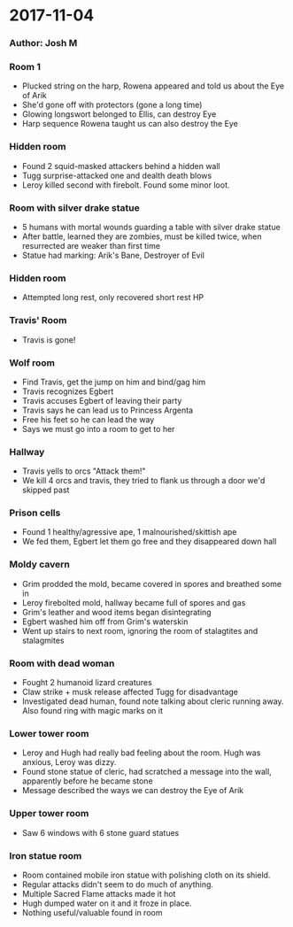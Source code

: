 # 2017-11-04
### Author: Josh M

### Room 1
- Plucked string on the harp, Rowena appeared and told us about the Eye of Arik
- She'd gone off with protectors (gone a long time)
- Glowing longswort belonged to Ellis, can destroy Eye
- Harp sequence Rowena taught us can also destroy the Eye

### Hidden room
- Found 2 squid-masked attackers behind a hidden wall
- Tugg surprise-attacked one and dealth death blows
- Leroy killed second with firebolt. Found some minor loot.

### Room with silver drake statue
- 5 humans with mortal wounds guarding a table with silver drake statue
- After battle, learned they are zombies, must be killed twice, when resurrected are weaker than first time
- Statue had marking: Arik's Bane, Destroyer of Evil

### Hidden room
- Attempted long rest, only recovered short rest HP

### Travis' Room
- Travis is gone!

### Wolf room
- Find Travis, get the jump on him and bind/gag him
- Travis recognizes Egbert
- Travis accuses Egbert of leaving their party
- Travis says he can lead us to Princess Argenta
- Free his feet so he can lead the way
- Says we must go into a room to get to her

### Hallway
- Travis yells to orcs "Attack them!"
- We kill 4 orcs and travis, they tried to flank us through a door we'd skipped past

### Prison cells
- Found 1 healthy/agressive ape, 1 malnourished/skittish ape
- We fed them, Egbert let them go free and they disappeared down hall

### Moldy cavern
- Grim prodded the mold, became covered in spores and breathed some in
- Leroy firebolted mold, hallway became full of spores and gas
- Grim's leather and wood items began disintegrating
- Egbert washed him off from Grim's waterskin
- Went up stairs to next room, ignoring the room of stalagtites and stalagmites

### Room with dead woman
- Fought 2 humanoid lizard creatures
- Claw strike + musk release affected Tugg for disadvantage
- Investigated dead human, found note talking about cleric running away. Also found ring with magic marks on it

### Lower tower room
- Leroy and Hugh had really bad feeling about the room. Hugh was anxious, Leroy was dizzy.
- Found stone statue of cleric, had scratched a message into the wall, apparently before he became stone
- Message described the ways we can destroy the Eye of Arik

### Upper tower room
- Saw 6 windows with 6 stone guard statues

### Iron statue room
- Room contained mobile iron statue with polishing cloth on its shield.
- Regular attacks didn't seem to do much of anything.
- Multiple Sacred Flame attacks made it hot
- Hugh dumped water on it and it froze in place.
- Nothing useful/valuable found in room

